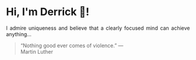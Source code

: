 # Hi, I'm Derrick 👋!
<p align="justify">I admire uniqueness and believe that a clearly focused mind can achieve anything...</p> 
<!-- #quote-start -->
<blockquote>&ldquo;Nothing good ever comes of violence.&rdquo; &mdash; <footer>Martin Luther</footer></blockquote>
<!-- #quote-end -->
